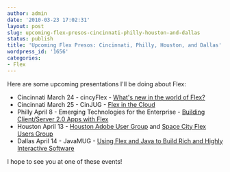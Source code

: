 ```yaml
---
author: admin
date: '2010-03-23 17:02:31'
layout: post
slug: upcoming-flex-presos-cincinnati-philly-houston-and-dallas
status: publish
title: 'Upcoming Flex Presos: Cincinnati, Philly, Houston, and Dallas'
wordpress_id: '1656'
categories:
- Flex
---
```


Here are some upcoming presentations I'll be doing about Flex:

  * Cincinnati March 24 - cincyFlex - [What's new in the world of Flex?](http://groups.adobe.com/posts/5d28b426a4)
  * Cincinnati March 25 - CinJUG - [Flex in the Cloud](http://cinjug.org/meetings/index.html)
  * Philly April 8 - Emerging Technologies for the Enterprise - [Building Client/Server 2.0 Apps with Flex](http://phillyemergingtech.com/sessions/building-client-server-2-0-apps-with-flex)
  * Houston April 13 - [Houston Adobe User Group](http://groups.adobe.com/index.cfm?event=post.display&postid=17615) and [Space City Flex Users Group](http://groups.adobe.com/index.cfm?event=post.display&postid=17640)
  * Dallas April 14 - JavaMUG - [Using Flex and Java to Build Rich and Highly Interactive Software](http://javamug.org/mainpages/2010Meetings.html#Apr)
  
I hope to see you at one of these events!

